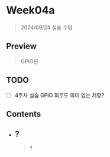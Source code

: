 # Week04a

> 2024/09/24 실습 수업

## Preview

> GPIO핀

## TODO

- [ ] 4주차 실습 GPIO 회로도 의미 없는 저항?

## Contents

- ## ?

    > ?
